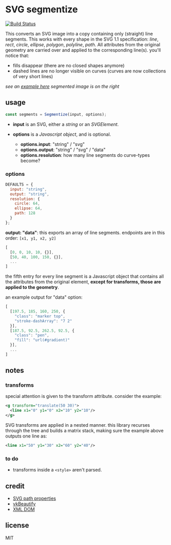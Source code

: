 # SVG segmentize

[![Build Status](https://travis-ci.org/robbykraft/svg-segmentize.svg?branch=master)](https://travis-ci.org/robbykraft/svg-segmentize)

This converts an SVG image into a copy containing only (straight) line segments. This works with every shape in the SVG 1.1 specification: *line*, *rect*, *circle*, *ellipse*, *polygon*, *polyline*, *path*. All attributes from the original geometry are carried over and applied to the corresponding line(s). you'll notice that:

- fills disappear (there are no closed shapes anymore)
- dashed lines are no longer visible on curves (curves are now collections of very short lines)

*see an [example here](https://robbykraft.github.io/svg-segmentize/test/) segmented image is on the right*

## usage

```javascript
const segments = Segmentize(input, options);
```

- **input** is an SVG, either a *string* or an *SVGElement*.
- **options** is a *Javascript object*, and is optional.

  - **options.input**: "string" / "svg"
  - **options.output**: "string" / "svg" / "data"
  - **options.resolution**: how many line segments do curve-types become?

### options

```javascript
DEFAULTS = {
  input: "string",
  output: "string",
  resolution: {
    circle: 64,
    ellipse: 64,
    path: 128
  }
};
```

**output: "data"**: this exports an array of line segments. endpoints are in this order: `[x1, y1, x2, y2]`

```javascript
[
  [0, 0, 10, 10, {}],
  [50, 40, 100, 150, {}],
  ...
]
```

the fifth entry for every line segment is a Javascript object that contains all the attributes from the original element, **except for transforms, those are applied to the geometry**.

an example output for "data" option:

```javascript
[
  [197.5, 185, 160, 250, {
    "class": "marker top",
    "stroke-dashArray": "7 2"
  }],
  [187.5, 92.5, 262.5, 92.5, {
    "class": "pen",
    "fill": "url(#gradient)"
  }],
  ...
]
```

## notes

### transforms

special attention is given to the transform attribute. consider the example:

```xml
<g transform="translate(50 30)">
  <line x1="0" y1="0" x2="10" y2="10"/>
</g>
```

SVG transforms are applied in a nested manner. this library recurses through the tree and builds a matrix stack, making sure the example above outputs one line as:

```xml
<line x1="50" y1="30" x2="60" y2="40"/>
```

### to do

- transforms inside a `<style>` aren't parsed.

## credit

- [SVG path properties](https://github.com/rveciana/svg-path-properties)
- [vkBeautify](https://github.com/vkiryukhin/vkBeautify)
- [XML DOM](https://github.com/xmldom/xmldom)

## license

MIT
